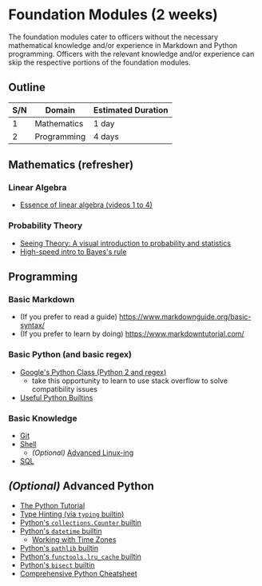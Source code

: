 #   Foundation Modules (2 weeks) 
The foundation modules cater to officers without the necessary mathematical knowledge and/or experience in Markdown and Python programming. Officers with the relevant knowledge and/or experience can skip the respective portions of the foundation modules.


##  Outline
| S/N | Domain      | Estimated Duration |
| --- | ----------- | ------------------ |
| 1   | Mathematics | 1 day              |
| 2   | Programming | 4 days             |


##  Mathematics (refresher)

### Linear Algebra
*   [Essence of linear algebra (videos 1 to 4)](https://www.youtube.com/playlist?list=PLZHQObOWTQDPD3MizzM2xVFitgF8hE_ab)

### Probability Theory
*   [Seeing Theory: A visual introduction to probability and statistics](https://seeing-theory.brown.edu/index.html)
*   [High-speed intro to Bayes's rule](https://arbital.com/p/bayes_rule/?l=693)


##  Programming

### Basic Markdown
*   (If you prefer to read a guide) https://www.markdownguide.org/basic-syntax/
*   (If you prefer to learn by doing) https://www.markdowntutorial.com/

### Basic Python (and basic regex)
*   [Google's Python Class (Python 2 and regex)](https://developers.google.com/edu/python/)
    *   take this opportunity to learn to use stack overflow to solve compatibility issues
*   [Useful Python Builtins](https://treyhunner.com/2019/05/python-builtins-worth-learning/)

### Basic Knowledge
*   [Git](https://guides.github.com/introduction/git-handbook/)
*   [Shell](https://ubuntu.com/tutorials/command-line-for-beginners#1-overview)
    *   *(Optional)* [Advanced Linux-ing](https://cs2043-sp16.github.io/schedule.html)
*   [SQL](https://mystery.knightlab.com/walkthrough.html)


##  *(Optional)* Advanced Python
*   [The Python Tutorial](https://docs.python.org/3/tutorial/)
*   [Type Hinting (via `typing` builtin)](https://realpython.com/python-type-checking/)
*   [Python's `collections.Counter` builtin](https://pymotw.com/3/collections/counter.html)
*   [Python's `datetime` builtin](https://pymotw.com/3/datetime/)
    *   [Working with Time Zones](https://www.youtube.com/watch?v=rz3D8VG_2TY)
*   [Python's `pathlib` builtin](https://realpython.com/python-pathlib/)
*   [Python's `functools.lru_cache` builtin](https://docs.python.org/3/library/functools.html#functools.lru_cache)
*   [Python's `bisect` builtin](https://docs.python.org/3/library/bisect.html)
*   [Comprehensive Python Cheatsheet](https://gto76.github.io/python-cheatsheet/)
